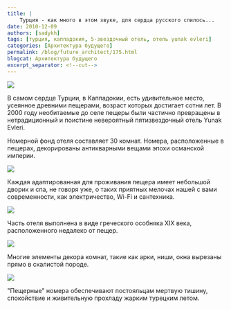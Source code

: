 ```yaml
---
title: |
    Турция - как много в этом звуке, для сердца русского слилось...
date: 2010-12-09
authors: [sadykh]
tags: [турция, каппадокия, 5-звездочный отель, отель yunak evleri]
categories: [Архитектура будущего]
permalink: /blog/future_architect/175.html
blogcat: Архитектура будущего
excerpt_separator: <!--cut-->
---
```



![](http://itw66.ru/uploads/images/00/00/05/2010/12/09/2e52a0.jpg)


В самом сердце Турции, в Каппадокии, есть удивительное место, усеянное древними пещерами, возраст которых достигает сотни лет. В 2000 году необитаемые до селе пещеры были частично превращены в нетрадиционный и поистине невероятный пятизвездочный отель Yunak Evleri. 


<!--cut-->


Номерной фонд отеля составляет 30 комнат. Номера, расположенные в пещерах, декорированы антикварными вещами эпохи османской империи. 


![](http://itw66.ru/uploads/images/00/00/05/2010/12/09/d856e5.jpg)


Каждая адаптированная для проживания пещера имеет небольшой дворик и спа, не говоря уже, о таких приятных мелочах нашей с вами современности, как электричество, Wi-Fi и сантехника.


![](http://itw66.ru/uploads/images/00/00/05/2010/12/09/c05d96.jpg)


Часть отеля выполнена в виде греческого особняка XIX века, расположенного недалеко от пещер.


![](http://itw66.ru/uploads/images/00/00/05/2010/12/09/72c9fd.jpg)


Многие элементы декора комнат, такие как арки, ниши, окна вырезаны прямо в скалистой породе.


![](http://itw66.ru/uploads/images/00/00/05/2010/12/09/37d787.jpg)
 

"Пещерные" номера обеспечивают постояльцам мертвую тишину, спокойствие и живительную прохладу жарким турецким летом.
